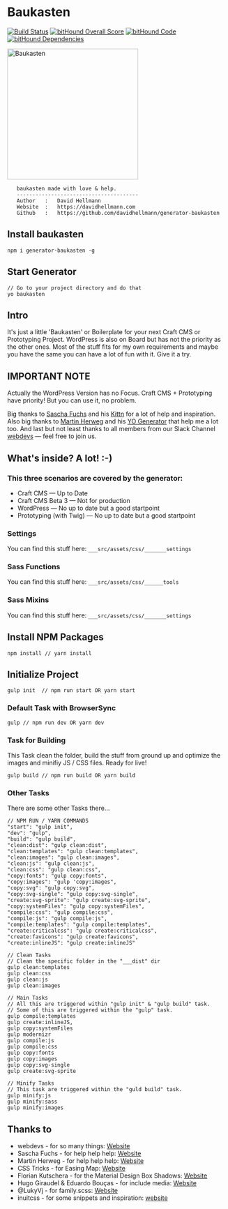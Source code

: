 # Baukasten

[![Build Status](https://travis-ci.org/davidhellmann/generator-baukasten.svg?branch=master)](https://travis-ci.org/davidhellmann/generator-baukasten) 
[![bitHound Overall Score](https://www.bithound.io/github/davidhellmann/generator-baukasten/badges/score.svg)](https://www.bithound.io/github/davidhellmann/generator-baukasten)
[![bitHound Code](https://www.bithound.io/github/davidhellmann/generator-baukasten/badges/code.svg)](https://www.bithound.io/github/davidhellmann/generator-baukasten)
[![bitHound Dependencies](https://www.bithound.io/github/davidhellmann/generator-baukasten/badges/dependencies.svg)](https://www.bithound.io/github/davidhellmann/generator-baukasten/master/dependencies/npm)

<img alt="Baukasten" src="https://raw.githubusercontent.com/davidhellmann/generator-baukasten/master/baukasten.png" width="300">

```
   baukasten made with love & help.
   ---------------------------------------
   Author   :   David Hellmann
   Website  :   https://davidhellmann.com
   Github   :   https://github.com/davidhellmann/generator-baukasten
```

## Install baukasten
```
npm i generator-baukasten -g
```

## Start Generator
```
// Go to your project directory and do that
yo baukasten
```

## Intro
It's just a little 'Baukasten' or Boilerplate for your next Craft CMS or Prototyping Project. WordPress is also on Board
but has not the priority as the other ones. Most of the stuff fits for my own requirements and maybe you have the same
you can have a lot of fun with it. Give it a try. 

## IMPORTANT NOTE
Actually the WordPress Version has no Focus. Craft CMS + Prototyping have priority! But you can use it, no problem.

Big thanks to [Sascha Fuchs](https://github.com/gisu) and his [Kittn](http://kittn.de/) for a lot of help and inspiration.
Also big thanks to [Martin Herweg](https://github.com/martinherweg) and his [YO Generator](https://www.npmjs.com/package/generator-mh-boilerplate) that help me a lot too.
And last but not least thanks to all members from our Slack Channel [webdevs](http://webdevs.xyz/) — feel free to join us.


## What's inside? A lot! :-)
### This three scenarios are covered by the generator:
- Craft CMS — Up to Date
- Craft CMS Beta 3 — Not for production
- WordPress — No up to date but a good startpoint
- Prototyping (with Twig) — No up to date but a good startpoint

### Settings
You can find this stuff here: `___src/assets/css/_______settings`


### Sass Functions
You can find this stuff here: `___src/assets/css/______tools`


### Sass Mixins
You can find this stuff here: `___src/assets/css/_______settings`


## Install NPM Packages
```
npm install // yarn install
```


## Initialize Project
```
gulp init  // npm run start OR yarn start
```


### Default Task with BrowserSync
```
gulp // npm run dev OR yarn dev
```


### Task for Building
This Task clean the folder, build the stuff from ground up and optimize the images and minifiy JS / CSS files. Ready for live!

```
gulp build // npm run build OR yarn build
```


### Other Tasks
There are some other Tasks there…

```
// NPM RUN / YARN COMMANDS
"start": "gulp init",
"dev": "gulp",
"build": "gulp build",
"clean:dist": "gulp clean:dist",
"clean:templates": "gulp clean:templates",
"clean:images": "gulp clean:images",
"clean:js": "gulp clean:js",
"clean:css": "gulp clean:css",
"copy:fonts": "gulp copy:fonts",
"copy:images": "gulp 'copy:images",
"copy:svg": "gulp copy:svg",
"copy:svg-single": "gulp copy:svg-single",
"create:svg-sprite": "gulp create:svg-sprite",
"copy:systemFiles": "gulp copy:systemFiles",
"compile:css": "gulp compile:css",
"compile:js": "gulp compile:js",
"compile:templates": "gulp compile:templates",
"create:criticalcss": "gulp create:criticalcss",
"create:favicons": "gulp create:favicons",
"create:inlineJS": "gulp create:inlineJS"
```

```
// Clean Tasks
// Clean the specific folder in the "___dist" dir
gulp clean:templates
gulp clean:css
gulp clean:js
gulp clean:images
```

```
// Main Tasks
// All this are triggered within "gulp init" & "gulp build" task.
// Some of this are triggered within the "gulp" task.
gulp compile:templates
gulp create:inlineJS,
gulp copy:systemFiles
gulp modernizr
gulp compile:js
gulp compile:css
gulp copy:fonts
gulp copy:images
gulp copy:svg-single
gulp create:svg-sprite
```

```
// Minify Tasks
// This task are triggered within the "guld build" task.
gulp minify:js
gulp minify:sass
gulp minify:images
```


## Thanks to
- webdevs - for so many things: [Website](http://webdevs.xyz)
- Sascha Fuchs - for help help help: [Website](https://github.com/gisu)
- Martin Herweg - for help help help: [Website](https://github.com/martinherweg)
- CSS Tricks -  for Easing Map: [Website](https://css-tricks.com/snippets/sass/easing-map-get-function/)
- Florian Kutschera - for the Material Design Box Shadows: [Website](https://medium.com/@Florian/freebie-google-material-design-shadow-helper-2a0501295a2d#.f1fz5ac2o)
- Hugo Giraudel & Eduardo Bouças - for include media: [Website](http://include-media.com/)
- @LukyVj - for family.scss: [Website](http://lukyvj.github.io/family.scss/)
- inuitcss - for some snippets and inspiration: [website](https://github.com/inuitcss/inuitcss)


